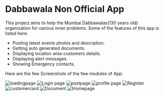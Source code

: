 # Dabbawala Non Official App

This project aims to help the Mumbai Dabbawalas(130 years old) organization for various inner problems.
Some of the features of this app is listed here:

<ul>
  <li>Posting latest events photos and description.</li>
  <li>Getting auto generated documents.</li>
  <li>Displaying location wise customers details.</li>
  <li>Displaying alert messages.</li>
  <li>Showing Emergency contacts.</li>
</ul>

Here are the few Screenshots of the few modules of App:


![loadingpage](https://github.com/nicroo16/flutter_application_1/assets/94236824/ed90a3e2-566c-4484-b6e8-fba9ca864c83)
![Login page](https://github.com/nicroo16/flutter_application_1/assets/94236824/5eaee097-962f-42fd-a80e-519376214882)
![postpage](https://github.com/nicroo16/flutter_application_1/assets/94236824/78a8b0cb-c949-459a-b84c-d56b76b81f22)
![profile page](https://github.com/nicroo16/flutter_application_1/assets/94236824/21f47022-cbf0-4b33-8291-1d41b70fb677)
![Register](https://github.com/nicroo16/flutter_application_1/assets/94236824/de1f6804-b859-4f76-adb9-00a549284085)
![customercard](https://github.com/nicroo16/flutter_application_1/assets/94236824/0bf4624f-9a43-4a1c-9899-02b2e448f6fe)
![Document ](https://github.com/nicroo16/flutter_application_1/assets/94236824/c0ec534a-1719-42c0-a6fe-b6910424704f)
![Homepage](https://github.com/nicroo16/flutter_application_1/assets/94236824/b80a9d51-666f-4354-8335-fdecee5434e2)
